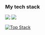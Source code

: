### My tech stack
<img src="https://img.shields.io/badge/JavaScript-yellow?style=for-the-badge&logo=JavaScript&logoColor=#F7DF1E" />
<img src="https://media.giphy.com/media/qgQUggAC3Pfv687qPC/giphy.gif"></img>

[![Top Stack](https://widget.realdeveloper.pro/api/top?stack=JavaScript,React,Redux)](https://github.com/rmanzman)

<!--
**rmanzman/rmanzman** is a ✨ _special_ ✨ repository because its `README.md` (this file) appears on your GitHub profile.

Here are some ideas to get you started:

- 🔭 I’m currently working on ...
- 🌱 I’m currently learning ...
- 👯 I’m looking to collaborate on ...
- 🤔 I’m looking for help with ...
- 💬 Ask me about ...
- 📫 How to reach me: ...
- 😄 Pronouns: ...
- ⚡ Fun fact: ...
-->

